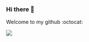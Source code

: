 ### Hi there 👋

Welcome to my github :octocat:

<a href="https://github.com/ryo-ma/github-profile-trophy">
  <img align="center" src="https://github-profile-trophy.vercel.app/?username=AparicioJohan&theme=nord&column=7&margin-w=15&no-frame=true" />
</a>
